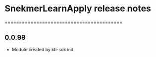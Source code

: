 # SnekmerLearnApply release notes
=========================================

0.0.99
-----
* Module created by kb-sdk init
